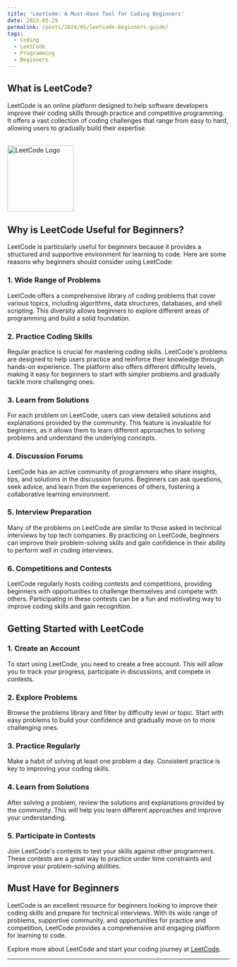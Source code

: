 ```yaml
---
title: 'LeetCode: A Must-Have Tool for Coding Beginners'
date: 2023-05-29
permalink: /posts/2024/05/leetcode-beginners-guide/
tags:
  - Coding
  - LeetCode
  - Programming
  - Beginners
---
```


## What is LeetCode?

LeetCode is an online platform designed to help software developers improve their coding skills through practice and competitive programming. It offers a vast collection of coding challenges that range from easy to hard, allowing users to gradually build their expertise.

<br clear="left"/>
<img align="left" alt="LeetCode Logo" width="150" height="150" src="https://upload.wikimedia.org/wikipedia/commons/1/19/LeetCode_logo_black.png">
<br clear="left"/>

## Why is LeetCode Useful for Beginners?

LeetCode is particularly useful for beginners because it provides a structured and supportive environment for learning to code. Here are some reasons why beginners should consider using LeetCode:

### 1. **Wide Range of Problems**

LeetCode offers a comprehensive library of coding problems that cover various topics, including algorithms, data structures, databases, and shell scripting. This diversity allows beginners to explore different areas of programming and build a solid foundation.

### 2. **Practice Coding Skills**

Regular practice is crucial for mastering coding skills. LeetCode's problems are designed to help users practice and reinforce their knowledge through hands-on experience. The platform also offers different difficulty levels, making it easy for beginners to start with simpler problems and gradually tackle more challenging ones.

### 3. **Learn from Solutions**

For each problem on LeetCode, users can view detailed solutions and explanations provided by the community. This feature is invaluable for beginners, as it allows them to learn different approaches to solving problems and understand the underlying concepts.

### 4. **Discussion Forums**

LeetCode has an active community of programmers who share insights, tips, and solutions in the discussion forums. Beginners can ask questions, seek advice, and learn from the experiences of others, fostering a collaborative learning environment.

### 5. **Interview Preparation**

Many of the problems on LeetCode are similar to those asked in technical interviews by top tech companies. By practicing on LeetCode, beginners can improve their problem-solving skills and gain confidence in their ability to perform well in coding interviews.

### 6. **Competitions and Contests**

LeetCode regularly hosts coding contests and competitions, providing beginners with opportunities to challenge themselves and compete with others. Participating in these contests can be a fun and motivating way to improve coding skills and gain recognition.

## Getting Started with LeetCode

### 1. **Create an Account**

To start using LeetCode, you need to create a free account. This will allow you to track your progress, participate in discussions, and compete in contests.

### 2. **Explore Problems**

Browse the problems library and filter by difficulty level or topic. Start with easy problems to build your confidence and gradually move on to more challenging ones.

### 3. **Practice Regularly**

Make a habit of solving at least one problem a day. Consistent practice is key to improving your coding skills.

### 4. **Learn from Solutions**

After solving a problem, review the solutions and explanations provided by the community. This will help you learn different approaches and improve your understanding.

### 5. **Participate in Contests**

Join LeetCode's contests to test your skills against other programmers. These contests are a great way to practice under time constraints and improve your problem-solving abilities.

## Must Have for Beginners

LeetCode is an excellent resource for beginners looking to improve their coding skills and prepare for technical interviews. With its wide range of problems, supportive community, and opportunities for practice and competition, LeetCode provides a comprehensive and engaging platform for learning to code.

Explore more about LeetCode and start your coding journey at [LeetCode](https://leetcode.com/).

---

